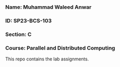 ### Name: Muhammad Waleed Anwar
### ID: SP23-BCS-103
### Section: C
### Course: Parallel and Distributed Computing

This repo contains the lab assignments.